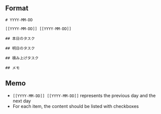 ## Format

```
# YYYY-MM-DD

[[YYYY-MM-DD]] [[YYYY-MM-DD]]

## 本日のタスク

## 明日のタスク

## 積み上げタスク

## メモ

```

## Memo

- `[[YYYY-MM-DD]] [[YYYY-MM-DD]]` represents the previous day and the next day
- For each item, the content should be listed with checkboxes

